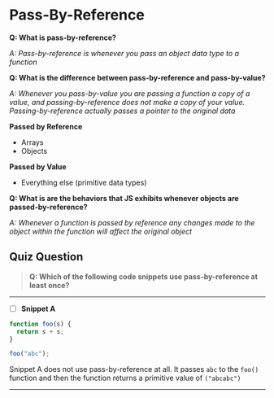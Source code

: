 # Pass-By-Reference

**Q: What is pass-by-reference?**

_A: Pass-by-reference is whenever you pass an object data type to a function_

**Q: What is the difference between pass-by-reference and pass-by-value?**

_A: Whenever you pass-by-value you are passing a function a copy of a value, and passing-by-reference does not make a copy of your value. Passing-by-reference actually passes a pointer to the original data_

**Passed by Reference**

- Arrays
- Objects

**Passed by Value**

- Everything else (primitive data types)

**Q: What is are the behaviors that JS exhibits whenever objects are passed-by-reference?**

_A: Whenever a function is passed by reference any changes made to the object within the function will affect the original object_

## Quiz Question

> **Q: Which of the following code snippets use pass-by-reference at least once?**

---

- [ ] **Snippet A**

```javascript
function foo(s) {
  return s + s;
}

foo("abc");
```

Snippet A does not use pass-by-reference at all. It passes `abc` to the `foo()` function and then the function returns a primitive value of `("abcabc")`

---
